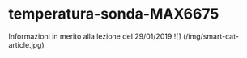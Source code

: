 # temperatura-sonda-MAX6675
Informazioni in merito alla lezione del 29/01/2019
![] (/img/smart-cat-article.jpg)

